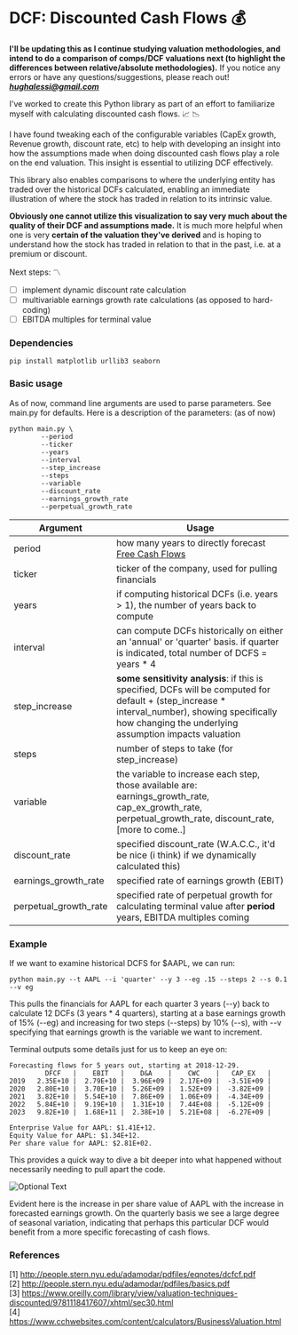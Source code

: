 # DCF: Discounted Cash Flows :moneybag:

__I'll be updating this as I continue studying valuation methodologies, and intend to do a comparison of comps/DCF valuations next (to highlight the differences between relative/absolute methodologies).__ If you notice any errors or have any questions/suggestions, please reach out! ***hughalessi@gmail.com*** 

I've worked to create this Python library as part of an effort to familiarize myself with calculating discounted cash flows.  :chart_with_upwards_trend: :chart_with_downwards_trend:

I have found tweaking each of the configurable variables (CapEx growth, Revenue growth, discount rate, etc) to help with developing an insight into how the assumptions made when doing discounted cash flows play a role on the end valuation. This insight is essential to utilizing DCF effectively.

This library also enables comparisons to where the underlying entity has traded over the historical DCFs calculated, enabling an immediate illustration of where the stock has traded in relation to its intrinsic value.

**Obviously one cannot utilize this visualization to say very much about the quality of their DCF and assumptions made.** It is much more helpful when one is very __certain of the valuation they've derived__ and is hoping to understand how the stock has traded in relation to that in the past, i.e. at a premium or discount.

Next steps: :part_alternation_mark:
- [ ] implement dynamic discount rate calculation
- [ ] multivariable earnings growth rate calculations (as opposed to hard-coding)
- [ ] EBITDA multiples for terminal value

### Dependencies

```pip install matplotlib urllib3 seaborn```

### Basic usage

As of now, command line arguments are used to parse parameters. See main.py for defaults. Here is a description of the parameters: (as of now)

```
python main.py \
        --period        
        --ticker        
        --years         
        --interval      
        --step_increase 
        --steps         
        --variable      
        --discount_rate 
        --earnings_growth_rate 
        --perpetual_growth_rate 
```

  Argument              | Usage          
----------------------- | ------------------
period                  | how many years to directly forecast [Free Cash Flows](https://financeformulas.net/Free-Cash-Flow-to-Firm.html)
ticker                  | ticker of the company, used for pulling financials
years                   | if computing historical DCFs (i.e. years > 1), the number of years back to compute
interval                | can compute DCFs historically on either an 'annual' or 'quarter' basis. if quarter is indicated, total number of DCFS = years * 4
step_increase           | __some sensitivity analysis__: if this is specified, DCFs will be computed for default + (step_increase * interval_number), showing specifically how changing the underlying assumption impacts valuation
steps                   | number of steps to take (for step_increase)
variable                | the variable to increase each step, those available are: earnings_growth_rate, cap_ex_growth_rate, perpetual_growth_rate, discount_rate, [more to come..]
discount_rate           | specified discount_rate (W.A.C.C., it'd be nice (i think) if we dynamically calculated this)
earnings_growth_rate    | specified rate of earnings growth (EBIT)
perpetual_growth_rate   | specified rate of perpetual growth for calculating terminal value after __period__ years, EBITDA multiples coming

### Example

If we want to examine historical DCFS for $AAPL, we can run:

```python main.py --t AAPL --i 'quarter' --y 3 --eg .15 --steps 2 --s 0.1 --v eg ```

This pulls the financials for AAPL for each quarter 3 years (--y) back to calculate 12 DCFs (3 years * 4 quarters), starting at a base earnings growth of 15% (--eg) and increasing for two steps (--steps) by 10% (--s), with --v specifying that earnings growth is the variable we want to increment. 

Terminal outputs some details just for us to keep an eye on:

```
Forecasting flows for 5 years out, starting at 2018-12-29. 
         DFCF   |    EBIT   |    D&A    |    CWC    |   CAP_EX   | 
2019   2.35E+10 |  2.79E+10 |  3.96E+09 |  2.17E+09 |  -3.51E+09 | 
2020   2.80E+10 |  3.70E+10 |  5.26E+09 |  1.52E+09 |  -3.82E+09 | 
2021   3.82E+10 |  5.54E+10 |  7.86E+09 |  1.06E+09 |  -4.34E+09 | 
2022   5.84E+10 |  9.19E+10 |  1.31E+10 |  7.44E+08 |  -5.12E+09 | 
2023   9.82E+10 |  1.68E+11 |  2.38E+10 |  5.21E+08 |  -6.27E+09 | 

Enterprise Value for AAPL: $1.41E+12. 
Equity Value for AAPL: $1.34E+12. 
Per share value for AAPL: $2.81E+02.
```
This provides a quick way to dive a bit deeper into what happened without necessarily needing to pull apart the code. 

![Optional Text](../master/imgs/AAPL_eg.png)

Evident here is the increase in per share value of AAPL with the increase in forecasted earnings growth. On the quarterly basis we see a large degree of seasonal variation, indicating that perhaps this particular DCF would benefit from a more specific forecasting of cash flows. 

### References

[1] http://people.stern.nyu.edu/adamodar/pdfiles/eqnotes/dcfcf.pdf                                                      
[2] http://people.stern.nyu.edu/adamodar/pdfiles/basics.pdf                                                     
[3] https://www.oreilly.com/library/view/valuation-techniques-discounted/9781118417607/xhtml/sec30.html                     
[4] https://www.cchwebsites.com/content/calculators/BusinessValuation.html
